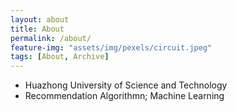```yaml
---
layout: about
title: About
permalink: /about/
feature-img: "assets/img/pexels/circuit.jpeg"
tags: [About, Archive]
---
```


- Huazhong University of Science and Technology
- Recommendation Algorithmn; Machine Learning  
